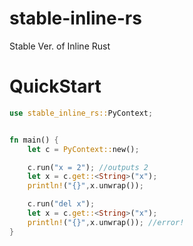 # stable-inline-rs
Stable Ver. of Inline Rust

# QuickStart
```rust
use stable_inline_rs::PyContext;


fn main() {
    let c = PyContext::new();

    c.run("x = 2"); //outputs 2
    let x = c.get::<String>("x");
    println!("{}",x.unwrap());

    c.run("del x");
    let x = c.get::<String>("x");
    println!("{}",x.unwrap()); //error!
}
```